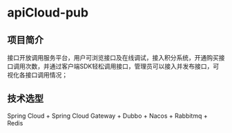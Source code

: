 # apiCloud-pub
## 项目简介
接口开放调用服务平台，用户可浏览接口及在线调试，接入积分系统，开通购买接口调用次数，并通过客户端SDK轻松调用接口，管理员可以接入并发布接口，可视化各接口调用情况；
## 技术选型
Spring Cloud +  Spring Cloud Gateway + Dubbo + Nacos + Rabbitmq + Redis
